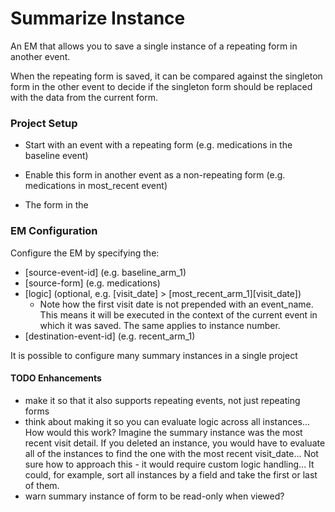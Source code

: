# Summarize Instance
An EM that allows you to save a single instance of a repeating form in another event.

When the repeating form is saved, it can be compared against the singleton form in the other event to decide if the singleton
form should be replaced with the data from the current form.

### Project Setup
 * Start with an event with a repeating form (e.g. medications in the baseline event)
 * Enable this form in another event as a non-repeating form (e.g. medications in most_recent event)

 * The form in the

### EM Configuration
Configure the EM by specifying the:
 * [source-event-id]  (e.g. baseline_arm_1)
 * [source-form]      (e.g. medications)
 * [logic] (optional, e.g. [visit_date] > [most_recent_arm_1][visit_date])
   * Note how the first visit date is not prepended with an event_name.  This means it will be executed in the context of
   the current event in which it was saved.  The same applies to instance number.
 * [destination-event-id] (e.g. recent_arm_1)

It is possible to configure many summary instances in a single project

#### TODO Enhancements
- make it so that it also supports repeating events, not just repeating forms
- think about making it so you can evaluate logic across all instances... How would this work?  Imagine the summary instance
was the most recent visit detail.  If you deleted an instance, you would have to evaluate all of the instances to find the one
with the most recent visit_date...  Not sure how to approach this - it would require custom logic handling...  It could,
for example, sort all instances by a field and take the first or last of them.
- warn summary instance of form to be read-only when viewed?

